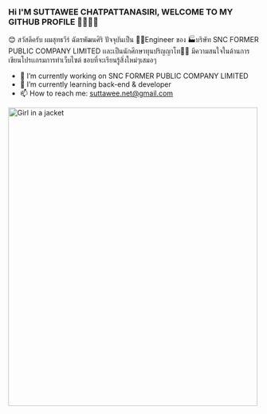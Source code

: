 ### Hi I'M SUTTAWEE CHATPATTANASIRI, WELCOME TO MY GITHUB PROFILE 💛🧡💚💖

<!-- 
**net253/net253** is a ✨ _special_ ✨ repository because its `README.md` (this file) appears on your GitHub profile.

Here are some ideas to get you started:

- 🔭 I’m currently working on SNC FORMER PUBLIC COMPANY LIMITED
- 🌱 I’m currently learning back-end & developer
- 👯 I’m looking to collaborate on ...
- 🤔 I’m looking for help with ...
- 💬 Ask me about ...
- 📫 How to reach me: ...
- 😄 Pronouns: ...
- ⚡ Fun fact: ...
 -->
😊 สวัสดีครับ ผมสุทธวีร์ ฉัตรพัฒนศิริ ปัจจุบันเป็น 👨‍💻Engineer ของ 🏭บริษัท SNC FORMER PUBLIC COMPANY LIMITED
เเละเป็นนักศึกษาทุนปริญญาโท👨‍🎓 มีความสนใจในด้านการเขียนโปรเเกรมการทำเว็บไซต์ ชอบที่จะเรียนรู้สิ่งใหม่ๆเสมอๆ
- 🔭 I’m currently working on SNC FORMER PUBLIC COMPANY LIMITED
- 🌱 I’m currently learning back-end & developer
- 📫 How to reach me: suttawee.net@gmail.com

<img src="https://www.thesprucepets.com/thmb/wpN_ZunUaRQAc_WRdAQRxeTbyoc=/4231x2820/filters:fill(auto,1)/adorable-white-pomeranian-puppy-spitz-921029690-5c8be25d46e0fb000172effe.jpg" alt="Girl in a jacket" width="500" height="600">


